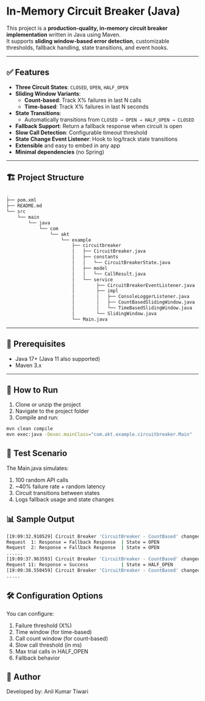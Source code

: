 # In-Memory Circuit Breaker (Java)

This project is a **production-quality, in-memory circuit breaker implementation** written in Java using Maven.  
It supports **sliding window-based error detection**, customizable thresholds, fallback handling, state transitions, and event hooks.

---

## ✅ Features

- **Three Circuit States**: `CLOSED`, `OPEN`, `HALF_OPEN`
- **Sliding Window Variants**:
    - **Count-based**: Track X% failures in last N calls
    - **Time-based**: Track X% failures in last N seconds
- **State Transitions**:
    - Automatically transitions from `CLOSED → OPEN → HALF_OPEN → CLOSED`
- **Fallback Support**: Return a fallback response when circuit is open
- **Slow Call Detection**: Configurable timeout threshold
- **State Change Event Listener**: Hook to log/track state transitions
- **Extensible** and easy to embed in any app
- **Minimal dependencies** (no Spring)

---

## 🏗️ Project Structure

```bash
.
├── pom.xml
├── README.md
└── src
    └── main
        └── java
            └── com
                └── akt
                    └── example
                        ├── circuitbreaker
                        │	├── CircuitBreaker.java
                        │	├── constants
                        │	│	└── CircuitBreakerState.java
                        │	├── model
                        │	│	└── CallResult.java
                        │	└── service
                        │		 ├── CircuitBreakerEventListener.java
                        │		 ├── impl
                        │		 │	 ├── ConsoleLoggerListener.java
                        │		 │	 ├── CountBasedSlidingWindow.java
                        │		 │	 └── TimeBasedSlidingWindow.java
                        │		 └── SlidingWindow.java
                        └── Main.java
```
---

## 🔧 Prerequisites

- Java 17+ (Java 11 also supported)
- Maven 3.x

---

## 🚀 How to Run

1. Clone or unzip the project
2. Navigate to the project folder
3. Compile and run:

```bash
mvn clean compile
mvn exec:java -Dexec.mainClass="com.akt.example.circuitbreaker.Main"
```

## 🧪 Test Scenario
The Main.java simulates:
1. 100 random API calls
2. ~40% failure rate + random latency
3. Circuit transitions between states
4. Logs fallback usage and state changes

## 📊 Sample Output
```bash
[19:09:32.910529] Circuit Breaker 'CircuitBreaker - CountBased' changed state to OPEN
Request  1: Response = Fallback Response  | State = OPEN
Request  2: Response = Fallback Response  | State = OPEN
......
[19:09:37.963593] Circuit Breaker 'CircuitBreaker - CountBased' changed state to HALF_OPEN
Request 11: Response = Success            | State = HALF_OPEN
[19:09:38.550459] Circuit Breaker 'CircuitBreaker - CountBased' changed state to OPEN
.....
```

## 🛠️ Configuration Options
You can configure:
1. Failure threshold (X%)
2. Time window (for time-based)
3. Call count window (for count-based)
4. Slow call threshold (in ms)
5. Max trial calls in HALF_OPEN 
6. Fallback behavior

## 🤝 Author
Developed by: Anil Kumar Tiwari
